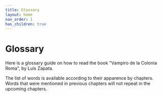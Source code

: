 ```yaml
---
title: Glossary
layout: home
nav_order: 1
has_children: true
---
```


# Glossary

Here is a glossary guide on how to read the book "Vampiro de la Colonia Roma", by Luis Zapata. 

The list of words is available according to their apparence by chapters. Words that were mentioned in previous chapters will not repeat in the upcoming chapters. 
